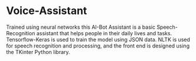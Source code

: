 # Voice-Assistant
 Trained using neural networks this AI-Bot Assistant is a basic Speech-Recognition assistant that helps people in their daily lives and tasks. Tensorflow-Keras is used to train the model using JSON data. NLTK is used for speech recognition and processing, and the front end is designed using the TKinter Python library.
